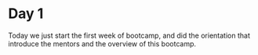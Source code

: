 # Day 1
Today we just start the first week of bootcamp, and did the orientation that introduce the mentors and the overview of this bootcamp.
